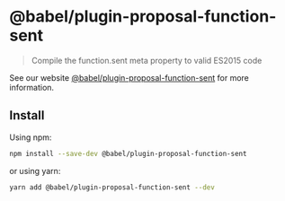 # @babel/plugin-proposal-function-sent

> Compile the function.sent meta property to valid ES2015 code

See our website [@babel/plugin-proposal-function-sent](https://babeljs.io/docs/en/next/babel-plugin-proposal-function-sent.html) for more information.

## Install

Using npm:

```sh
npm install --save-dev @babel/plugin-proposal-function-sent
```

or using yarn:

```sh
yarn add @babel/plugin-proposal-function-sent --dev
```
